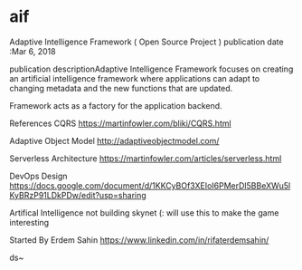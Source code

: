 # aif 
Adaptive Intelligence Framework ( Open Source Project )
publication date :Mar 6, 2018 

publication descriptionAdaptive Intelligence Framework focuses on creating an artificial intelligence framework where applications can adapt to changing metadata and the new functions that are updated.

Framework acts as a factory for the application backend.

References
CQRS
https://martinfowler.com/bliki/CQRS.html

Adaptive Object Model
http://adaptiveobjectmodel.com/

Serverless Architecture
https://martinfowler.com/articles/serverless.html

DevOps Design
https://docs.google.com/document/d/1KKCyBOf3XEIoI6PMerDl5BBeXWu5lKyBRzP91LDkPDw/edit?usp=sharing

Artifical Intelligence not building skynet (: will use this to make the game interesting 

Started By
Erdem Sahin
https://www.linkedin.com/in/rifaterdemsahin/



ds~
